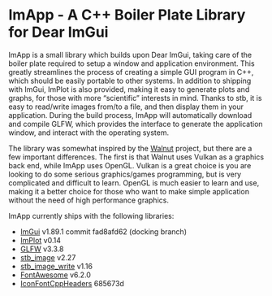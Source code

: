 # ImApp - A C++ Boiler Plate Library for Dear ImGui

ImApp is a small library which builds upon Dear ImGui, taking care of the
boiler plate required to setup a window and application environment. This
greatly streamlines the process of creating a simple GUI program in C++,
which should be easily portable to other systems. In addition to shipping
with ImGui, ImPlot is also provided, making it easy to generate plots and
graphs, for those with more “scientific” interests in mind. Thanks to stb, it
is easy to read/write images from/to a file, and then display them in your
application. During the build process, ImApp will automatically download and
compile GLFW, which provides the interface to generate the application window,
and interact with the operating system.

The library was somewhat inspired by the
[Walnut](https://github.com/TheCherno/Walnut) project, but there are a few
important differences. The first is that Walnut uses Vulkan as a graphics back
end, while ImApp uses OpenGL. Vulkan is a great choice is you are looking to do
some serious graphics/games programming, but is very complicated and difficult
to learn. OpenGL is much easier to learn and use, making it a better choice for
those who want to make simple application without the need of high performance
graphics.

ImApp currently ships with the following libraries:
 * [ImGui](https://github.com/ocornut/imgui) v1.89.1 commit fad8afd62 (docking branch)
 * [ImPlot](https://github.com/epezent/implot) v0.14
 * [GLFW](https://github.com/glfw/glfw) v3.3.8
 * [stb\_image](https://github.com/nothings/stb) v2.27
 * [stb\_image\_write](https://github.com/nothings/stb) v1.16
 * [FontAwesome](https://github.com/FortAwesome/Font-Awesome) v6.2.0
 * [IconFontCppHeaders](https://github.com/juliettef/IconFontCppHeaders) 685673d

